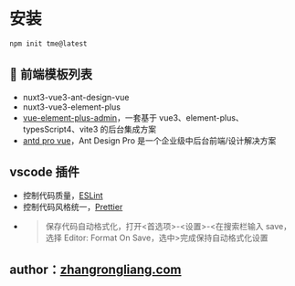 # 安装

```bash
npm init tme@latest
```

## 👋 前端模板列表

- nuxt3-vue3-ant-design-vue
- nuxt3-vue3-element-plus
- [vue-element-plus-admin](https://element-plus-admin-doc.cn/)，一套基于 vue3、element-plus、typesScript4、vite3 的后台集成方案
- [antd pro vue](https://pro.antdv.com/)，Ant Design Pro 是一个企业级中后台前端/设计解决方案

## vscode 插件

- 控制代码质量，[ESLint](https://marketplace.visualstudio.com/items?itemName=dbaeumer.vscode-eslint)
- 控制代码风格统一，[Prettier](https://marketplace.visualstudio.com/items?itemName=esbenp.prettier-vscode)
- > 保存代码自动格式化，打开<首选项>-<设置>-<在搜索栏输入 save，选择 Editor: Format On Save，选中>完成保持自动格式化设置

## author：[zhangrongliang.com](https://zhangrongliang.com/)
